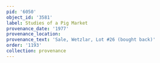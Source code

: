 ```yaml
---
pid: '6050'
object_id: '3581'
label: Studies of a Pig Market
provenance_date: '1977'
provenance_location:
provenance_text: 'Sale, Wetzlar, Lot #26 (bought back)'
order: '1193'
collection: provenance
---
```

